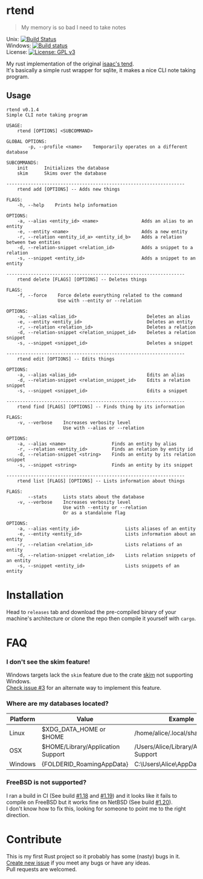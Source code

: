 # rtend
> My memory is so bad I need to take notes

Unix: [![Build Status](https://travis-ci.com/Rudo2204/rtend.svg?branch=master)](https://travis-ci.com/Rudo2204/rtend)\
Windows: [![Build status](https://ci.appveyor.com/api/projects/status/3ltt06neh2uns9y0?svg=true)](https://ci.appveyor.com/project/Rudo2204/rtend)\
License: [![License: GPL v3](https://img.shields.io/badge/License-GPLv3-blue.svg)](https://www.gnu.org/licenses/gpl-3.0)

My rust implementation of the original [isaac's tend](https://github.com/isaacmorneau/tend/).\
It's basically a simple rust wrapper for sqlite, it makes a nice CLI note taking program.

## Usage
```
rtend v0.1.4
Simple CLI note taking program

USAGE:
    rtend [OPTIONS] <SUBCOMMAND>

GLOBAL OPTIONS:
        -p, --profile <name>    Temporarily operates on a different database

SUBCOMMANDS:
    init      Initializes the database
    skim      Skims over the database

------------------------------------------------------------------
    rtend add [OPTIONS] -- Adds new things

FLAGS:
    -h, --help    Prints help information

OPTIONS:
    -a, --alias <entity_id> <name>                Adds an alias to an entity
    -e, --entity <name>                           Adds a new entity
    -r, --relation <entity_id_a> <entity_id_b>    Adds a relation between two entities
    -d, --relation-snippet <relation_id>          Adds a snippet to a relation
    -s, --snippet <entity_id>                     Adds a snippet to an entity

------------------------------------------------------------------
    rtend delete [FLAGS] [OPTIONS] -- Deletes things

FLAGS:
    -f, --force    Force delete everything related to the command
                   Use with --entity or --relation

OPTIONS:
    -a, --alias <alias_id>                          Deletes an alias
    -e, --entity <entity_id>                        Deletes an entity
    -r, --relation <relation_id>                    Deletes a relation
    -d, --relation-snippet <relation_snippet_id>    Deletes a relation snippet
    -s, --snippet <snippet_id>                      Deletes a snippet

------------------------------------------------------------------
    rtend edit [OPTIONS] -- Edits things

OPTIONS:
    -a, --alias <alias_id>                          Edits an alias
    -d, --relation-snippet <relation_snippet_id>    Edits a relation snippet
    -s, --snippet <snippet_id>                      Edits a snippet

------------------------------------------------------------------
    rtend find [FLAGS] [OPTIONS] -- Finds thing by its information

FLAGS:
    -v, --verbose    Increases verbosity level
                     Use with --alias or --relation

OPTIONS:
    -a, --alias <name>                 Finds an entity by alias
    -r, --relation <entity_id>         Finds an relation by entity id
    -d, --relation-snippet <string>    Finds an entity by its relation snippet
    -s, --snippet <string>             Finds an entity by its snippet

------------------------------------------------------------------
    rtend list [FLAGS] [OPTIONS] -- Lists information about things

FLAGS:
        --stats      Lists stats about the database
    -v, --verbose    Increases verbosity level
                     Use with --entity or --relation
                     Or as a standalone flag

OPTIONS:
    -a, --alias <entity_id>                 Lists aliases of an entity
    -e, --entity <entity_id>                Lists information about an entity
    -r, --relation <relation_id>            Lists relations of an entity
    -d, --relation-snippet <relation_id>    Lists relation snippets of an entity
    -s, --snippet <entity_id>               Lists snippets of an entity
```
# Installation
Head to `releases` tab and download the pre-compiled binary of your machine's architecture or clone the repo then compile it yourself with `cargo`.

# FAQ
### I don't see the skim feature!
Windows targets lack the `skim` feature due to the crate [skim](https://github.com/lotabout/skim) not supporting Windows.\
[Check issue #3](https://github.com/Rudo2204/rtend/issues/3) for an alternate way to implement this feature.

### Where are my databases located?
| Platform | Value                             | Example                                  |
|----------|-----------------------------------|------------------------------------------|
| Linux    | $XDG_DATA_HOME or $HOME           | /home/alice/.local/share                 |
| OSX      | $HOME/Library/Application Support | /Users/Alice/Library/Application Support |
| Windows  | {FOLDERID_RoamingAppData}         | C:\Users\Alice\AppData\Roaming           |

### FreeBSD is not supported?
I ran a build in CI (See build [#1.18](https://travis-ci.com/Rudo2204/rtend/jobs/277481017) and [#1.19](https://travis-ci.com/Rudo2204/rtend/jobs/277481018)) and it looks like it fails to compile on FreeBSD but it works fine on NetBSD (See build [#1.20](https://travis-ci.com/Rudo2204/rtend/jobs/277481019)).\
I don't know how to fix this, looking for someone to point me to the right direction.

# Contribute
This is my first Rust project so it probably has some (nasty) bugs in it.\
[Create new issue](https://github.com/Rudo2204/rtend/issues) if you meet any bugs or have any ideas.\
Pull requests are welcomed.
